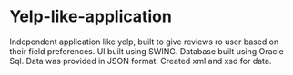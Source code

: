 # Yelp-like-application

Independent application like yelp, built to give reviews ro user based on their field preferences.
UI built using SWING.
Database built using Oracle Sql.
Data was provided in JSON format.
Created xml and xsd for data.
